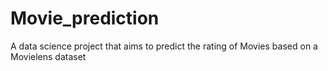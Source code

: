 # Movie_prediction
A data science project that aims to predict the rating of Movies based on a Movielens dataset
